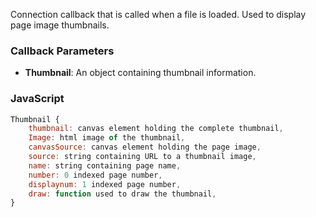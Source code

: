 Connection callback that is called when a file is loaded. Used to display page image thumbnails.

### Callback Parameters

- **Thumbnail**: An object containing thumbnail information.

### JavaScript

```javascript
Thumbnail {
    thumbnail: canvas element holding the complete thumbnail,
    Image: html image of the thumbnail,
    canvasSource: canvas element holding the page image,
    source: string containing URL to a thumbnail image,
    name: string containing page name,
    number: 0 indexed page number,
    displaynum: 1 indexed page number,
    draw: function used to draw the thumbnail,
}
```
